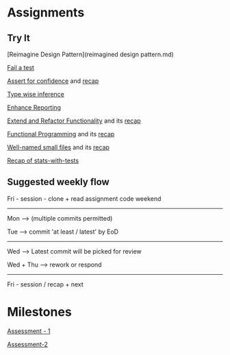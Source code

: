 # Assignments

## Try It

[Reimagine Design Pattern](reimagined design pattern.md)

[Fail a test](fail-first.md)

[Assert for confidence](assert-for-confidence.md) and [recap](type-wise-inference-recap.md)

[Type wise inference](type-wise-inference.md)

[Enhance Reporting](enhance-reporting.md)

[Extend and Refactor Functionality](functional-extend.md) and its [recap](functional-extend-recap.md)

[Functional Programming](functional.md) and its [recap](functional-recap.md)

[Well-named small files](small.md) and its [recap](modular-recap.md)

[Recap of stats-with-tests](stats-with-tests.md)

## Suggested weekly flow

Fri - session - clone + read assignment code
weekend

---

Mon --> (multiple commits permitted)

Tue --> commit 'at least / latest' by EoD

---

Wed --> Latest commit will be picked for review

Wed + Thu --> rework or respond

---

Fri - session / recap + next

# Milestones

[Assessment - 1](assessment1.md)

[Assessment-2](assessment2.md)
